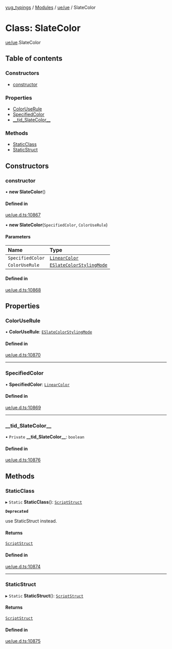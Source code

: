 [yug_typings](../README.md) / [Modules](../modules.md) / [ue/ue](../modules/ue_ue.md) / SlateColor

# Class: SlateColor

[ue/ue](../modules/ue_ue.md).SlateColor

## Table of contents

### Constructors

- [constructor](ue_ue.SlateColor.md#constructor)

### Properties

- [ColorUseRule](ue_ue.SlateColor.md#coloruserule)
- [SpecifiedColor](ue_ue.SlateColor.md#specifiedcolor)
- [\_\_tid\_SlateColor\_\_](ue_ue.SlateColor.md#__tid_slatecolor__)

### Methods

- [StaticClass](ue_ue.SlateColor.md#staticclass)
- [StaticStruct](ue_ue.SlateColor.md#staticstruct)

## Constructors

### constructor

• **new SlateColor**()

#### Defined in

[ue/ue.d.ts:10867](https://github.com/YugMetaverse/yug_typings/blob/25cad34/ue/ue.d.ts#L10867)

• **new SlateColor**(`SpecifiedColor`, `ColorUseRule`)

#### Parameters

| Name | Type |
| :------ | :------ |
| `SpecifiedColor` | [`LinearColor`](ue_ue_s.LinearColor.md) |
| `ColorUseRule` | [`ESlateColorStylingMode`](../enums/ue_ue.ESlateColorStylingMode.md) |

#### Defined in

[ue/ue.d.ts:10868](https://github.com/YugMetaverse/yug_typings/blob/25cad34/ue/ue.d.ts#L10868)

## Properties

### ColorUseRule

• **ColorUseRule**: [`ESlateColorStylingMode`](../enums/ue_ue.ESlateColorStylingMode.md)

#### Defined in

[ue/ue.d.ts:10870](https://github.com/YugMetaverse/yug_typings/blob/25cad34/ue/ue.d.ts#L10870)

___

### SpecifiedColor

• **SpecifiedColor**: [`LinearColor`](ue_ue_s.LinearColor.md)

#### Defined in

[ue/ue.d.ts:10869](https://github.com/YugMetaverse/yug_typings/blob/25cad34/ue/ue.d.ts#L10869)

___

### \_\_tid\_SlateColor\_\_

• `Private` **\_\_tid\_SlateColor\_\_**: `boolean`

#### Defined in

[ue/ue.d.ts:10876](https://github.com/YugMetaverse/yug_typings/blob/25cad34/ue/ue.d.ts#L10876)

## Methods

### StaticClass

▸ `Static` **StaticClass**(): [`ScriptStruct`](ue_ue.ScriptStruct.md)

**`Deprecated`**

use StaticStruct instead.

#### Returns

[`ScriptStruct`](ue_ue.ScriptStruct.md)

#### Defined in

[ue/ue.d.ts:10874](https://github.com/YugMetaverse/yug_typings/blob/25cad34/ue/ue.d.ts#L10874)

___

### StaticStruct

▸ `Static` **StaticStruct**(): [`ScriptStruct`](ue_ue.ScriptStruct.md)

#### Returns

[`ScriptStruct`](ue_ue.ScriptStruct.md)

#### Defined in

[ue/ue.d.ts:10875](https://github.com/YugMetaverse/yug_typings/blob/25cad34/ue/ue.d.ts#L10875)
